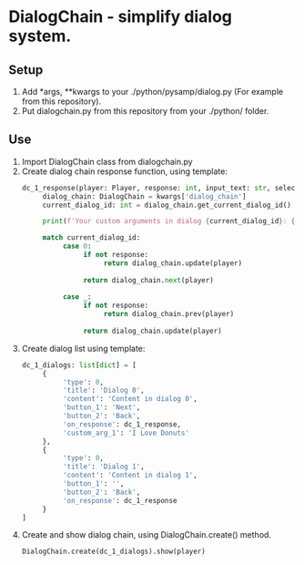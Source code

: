 # DialogChain - simplify dialog system.

## Setup
1. Add *args, **kwargs to your ./python/pysamp/dialog.py (For example from this repository).
2. Put dialogchain.py from this repository from your ./python/ folder.

## Use
1. Import DialogChain class from dialogchain.py
2. Create dialog chain response function, using template:
   ```py
   dc_1_response(player: Player, response: int, input_text: str, select_item: int, *args, **kwargs):
        dialog_chain: DialogChain = kwargs['dialog_chain']
        current_dialog_id: int = dialog_chain.get_current_dialog_id()
   
        print(f'Your custom arguments in dialog {current_dialog_id}: {args}'
   
        match current_dialog_id:
             case 0:
                  if not response:
                       return dialog_chain.update(player)
         
                  return dialog_chain.next(player)
      
             case _:
                  if not response:
                       return dialog_chain.prev(player)
            
                  return dialog_chain.update(player)
   ```
3. Create dialog list using template:
   ```py
   dc_1_dialogs: list[dict] = [
        {
             'type': 0,
             'title': 'Dialog 0',
             'content': 'Content in dialog 0',
             'button_1': 'Next',
             'button_2': 'Back',
             'on_response': dc_1_response,
             'custom_arg_1': 'I Love Donuts'
        },
        {
             'type': 0,
             'title': 'Dialog 1',
             'content': 'Content in dialog 1',
             'button_1': '',
             'button_2': 'Back',
             'on_response': dc_1_response
        }
   ]
   ```
5. Create and show dialog chain, using DialogChain.create() method.
   ```py
   DialogChain.create(dc_1_dialogs).show(player)
   ```
